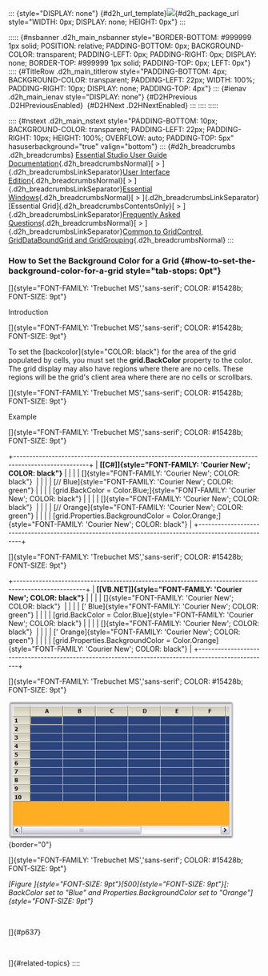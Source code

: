 ::: {style="DISPLAY: none"}
[](ms-xhelp:///?Id=d2h_url_template){#d2h_url_template}![](!package_url!){#d2h_package_url style="WIDTH: 0px; DISPLAY: none; HEIGHT: 0px"}
:::

::::: {#nsbanner .d2h_main_nsbanner style="BORDER-BOTTOM: #999999 1px solid; POSITION: relative; PADDING-BOTTOM: 0px; BACKGROUND-COLOR: transparent; PADDING-LEFT: 0px; PADDING-RIGHT: 0px; DISPLAY: none; BORDER-TOP: #999999 1px solid; PADDING-TOP: 0px; LEFT: 0px"}
:::: {#TitleRow .d2h_main_titlerow style="PADDING-BOTTOM: 4px; BACKGROUND-COLOR: transparent; PADDING-LEFT: 22px; WIDTH: 100%; PADDING-RIGHT: 10px; DISPLAY: none; PADDING-TOP: 4px"}
::: {#ienav .d2h_main_ienav style="DISPLAY: none"}
[](ms-xhelp:///?Id=46f01735-2021-4b68-a3f8-4dcdaa599893){#D2HPrevious .D2HPreviousEnabled}  [](ms-xhelp:///?Id=2314ccda-f858-4694-8c58-1843fa765853){#D2HNext .D2HNextEnabled}
:::
::::
:::::

:::: {#nstext .d2h_main_nstext style="PADDING-BOTTOM: 10px; BACKGROUND-COLOR: transparent; PADDING-LEFT: 22px; PADDING-RIGHT: 10px; HEIGHT: 100%; OVERFLOW: auto; PADDING-TOP: 5px" hasuserbackground="true" valign="bottom"}
::: {#d2h_breadcrumbs .d2h_breadcrumbs}
[Essential Studio User Guide Documentation](ms-xhelp:///?Id=12457748-09e3-4d74-a240-8e049cedf030){.d2h_breadcrumbsNormal}[ \> ]{.d2h_breadcrumbsLinkSeparator}[User Interface Edition](ms-xhelp:///?Id=c29296b7-531c-413b-a0ec-488ca1f7f669){.d2h_breadcrumbsNormal}[ \> ]{.d2h_breadcrumbsLinkSeparator}[Essential Windows](ms-xhelp:///?Id=e60759d8-47a4-4570-9d7a-16a68d63f2ea){.d2h_breadcrumbsNormal}[ \> ]{.d2h_breadcrumbsLinkSeparator}[Essential Grid]{.d2h_breadcrumbsContentsOnly}[ \> ]{.d2h_breadcrumbsLinkSeparator}[Frequently Asked Questions](ms-xhelp:///?Id=28ff22ed-2523-4bf9-8f6c-4d94f7bcabcc){.d2h_breadcrumbsNormal}[ \> ]{.d2h_breadcrumbsLinkSeparator}[Common to GridControl, GridDataBoundGrid and GridGrouping](ms-xhelp:///?Id=d7132129-5014-47d6-9419-88a1e83d196a){.d2h_breadcrumbsNormal}
:::

### How to Set the Background Color for a Grid {#how-to-set-the-background-color-for-a-grid style="tab-stops: 0pt"}

[]{style="FONT-FAMILY: 'Trebuchet MS','sans-serif'; COLOR: #15428b; FONT-SIZE: 9pt"} 

Introduction

[]{style="FONT-FAMILY: 'Trebuchet MS','sans-serif'; COLOR: #15428b; FONT-SIZE: 9pt"} 

To set the [backcolor]{style="COLOR: black"} for the area of the grid populated by cells, you must set the **grid.BackColor** property to the color. The grid display may also have regions where there are no cells. These regions will be the grid\'s client area where there are no cells or scrollbars.

[]{style="FONT-FAMILY: 'Trebuchet MS','sans-serif'; COLOR: #15428b; FONT-SIZE: 9pt"} 

Example

[]{style="FONT-FAMILY: 'Trebuchet MS','sans-serif'; COLOR: #15428b; FONT-SIZE: 9pt"} 

+-----------------------------------------------------------------------------------------------------+
| **[\[C#\]]{style="FONT-FAMILY: 'Courier New'; COLOR: black"}**                                      |
|                                                                                                     |
| []{style="FONT-FAMILY: 'Courier New'; COLOR: black"}                                                |
|                                                                                                     |
| [// Blue]{style="FONT-FAMILY: 'Courier New'; COLOR: green"}                                         |
|                                                                                                     |
| [grid.BackColor = Color.Blue;]{style="FONT-FAMILY: 'Courier New'; COLOR: black"}                    |
|                                                                                                     |
| []{style="FONT-FAMILY: 'Courier New'; COLOR: black"}                                                |
|                                                                                                     |
| [// Orange]{style="FONT-FAMILY: 'Courier New'; COLOR: green"}                                       |
|                                                                                                     |
| [grid.Properties.BackgroundColor = Color.Orange;]{style="FONT-FAMILY: 'Courier New'; COLOR: black"} |
+-----------------------------------------------------------------------------------------------------+

[]{style="FONT-FAMILY: 'Trebuchet MS','sans-serif'; COLOR: #15428b; FONT-SIZE: 9pt"} 

+----------------------------------------------------------------------------------------------------+
| **[\[VB.NET\]]{style="FONT-FAMILY: 'Courier New'; COLOR: black"}**                                 |
|                                                                                                    |
| []{style="FONT-FAMILY: 'Courier New'; COLOR: black"}                                               |
|                                                                                                    |
| [\' Blue]{style="FONT-FAMILY: 'Courier New'; COLOR: green"}                                        |
|                                                                                                    |
| [grid.BackColor = Color.Blue]{style="FONT-FAMILY: 'Courier New'; COLOR: black"}                    |
|                                                                                                    |
| []{style="FONT-FAMILY: 'Courier New'; COLOR: black"}                                               |
|                                                                                                    |
| [\' Orange]{style="FONT-FAMILY: 'Courier New'; COLOR: green"}                                      |
|                                                                                                    |
| [grid.Properties.BackgroundColor = Color.Orange]{style="FONT-FAMILY: 'Courier New'; COLOR: black"} |
+----------------------------------------------------------------------------------------------------+

[]{style="FONT-FAMILY: 'Trebuchet MS','sans-serif'; COLOR: #15428b; FONT-SIZE: 9pt"} 

![](ImagesExt/image91_551.jpg){border="0"}

[]{style="FONT-FAMILY: 'Trebuchet MS','sans-serif'; COLOR: #15428b; FONT-SIZE: 9pt"} 

*[Figure ]{style="FONT-SIZE: 9pt"}[500]{style="FONT-SIZE: 9pt"}[: BackColor set to \"Blue\" and Properties.BackgroundColor set to \"Orange\"]{style="FONT-SIZE: 9pt"}*

 

[]{#p637} 

 

[]{#related-topics}
::::
